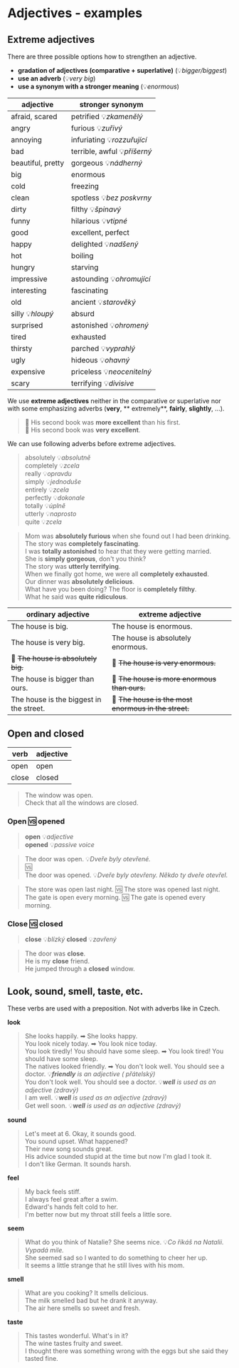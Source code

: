 # Adjectives - examples

## Extreme adjectives

There are three possible options how to strengthen an adjective.

* **gradation of adjectives (comparative + superlative)** (💡*bigger/biggest*)
* **use an adverb** (💡*very big*)
* **use a synonym with a stronger meaning** (💡*enormous*)

| adjective         | stronger synonym              |
|-------------------|-------------------------------|
| afraid, scared    | 	petrified 💡*zkamenělý*      |
| angry             | 	furious 💡*zuřivý*           |
| annoying          | 	infuriating 💡*rozzuřující*  |
| bad               | 	terrible, awful 💡*příšerný* |
| beautiful, pretty | 	gorgeous 💡*nádherný*        |
| big               | 	enormous                     |
| cold              | 	freezing                     |
| clean             | 	spotless 💡*bez poskvrny*    |
| dirty             | 	filthy 💡*špinavý*           |
| funny             | 	hilarious 💡*vtipné*         |
| good              | 	excellent, perfect           |
| happy             | 	delighted 💡*nadšený*        |
| hot               | 	boiling                      |
| hungry            | 	starving                     |
| impressive        | 	astounding 💡*ohromující*    |
| interesting       | 	fascinating                  |
| old               | 	ancient 💡*starověký*        |
| silly 💡*hloupý*  | absurd                        |
| surprised         | 	astonished 💡*ohromený*      |
| tired             | 	exhausted                    |
| thirsty           | 	parched 💡*vyprahlý*         |
| ugly              | 	hideous 💡*ohavný*           |
| expensive         | 	priceless 💡*neocenitelný*   |
| scary             | 	terrifying 💡*divisive*      |

We use **extreme adjectives** neither in the comparative or superlative nor with some emphasizing adverbs (**very**, **
extremely**, **fairly**, **slightly**, ...).

> 🔴 His second book was **more excellent** than his first. <br/>
> 🔴 His second book was **very excellent**. <br/>

We can use following adverbs before extreme adjectives.

> absolutely 💡*absolutně* <br/>
> completely 💡*zcela* <br/>
> really 💡*opravdu* <br/>
> simply 💡*jednoduše* <br/>
> entirely 💡*zcela* <br/>
> perfectly 💡*dokonale* <br/>
> totally 💡*úplně* <br/>
> utterly 💡*naprosto* <br/>
> quite 💡*zcela* <br/>

> Mom was **absolutely furious** when she found out I had been drinking. <br/>
> The story was **completely fascinating**. <br/>
> I was **totally astonished** to hear that they were getting married. <br/>
> She is **simply gorgeous**, don't you think? <br/>
> The story was **utterly terrifying**. <br/>
> When we finally got home, we were all **completely exhausted**. <br/>
> Our dinner was **absolutely delicious**. <br/>
> What have you been doing? The floor is **completely filthy**. <br/>
> What he said was **quite ridiculous**. <br/>

| ordinary adjective                      | extreme adjective                                    |
|-----------------------------------------|------------------------------------------------------|
| The house is big.                       | The house is enormous.                               |
| The house is very big.                  | The house is absolutely enormous.                    |
| 🔴 ~~The house is absolutely big.~~     | 🔴 ~~The house is very enormous.~~                   |
| The house is bigger than ours.          | 🔴 ~~The house is more enormous than ours.~~         |
| The house is the biggest in the street. | 🔴 ~~The house is the most enormous in the street.~~ |

## Open and closed

| verb  | adjective |
|-------|-----------|
| open  | open      |
| close | closed    |

> The window was open. <br/>
> Check that all the windows are closed. <br/>

### Open 🆚 opened

> **open** 💡*adjective* <br/>
> **opened** 💡*passive voice* <br/>

> The door was open. 💡*Dveře byly otevřené.* <br/>
> 🆚 <br/>
> The door was opened. 💡*Dveře byly otevřeny. Někdo ty dveře otevřel.* <br/>

> The store was open last night. 🆚 The store was opened last night. <br/>
> The gate is open every morning. 🆚 The gate is opened every morning. <br/>

### Close 🆚 closed

> **close** 💡*blízký*
> **closed** 💡*zavřený*

> The door was **close**. <br/>
> He is my **close** friend. <br/>
> He jumped through a **closed** window. <br/>

## Look, sound, smell, taste, etc.

These verbs are used with a preposition. Not with adverbs like in Czech.

**look**

> She looks happily. ➡ She looks happy. <br/>
> You look nicely today. ➡ You look nice today. <br/>
> You look tiredly! You should have some sleep. ➡ You look tired! You should have some sleep. <br/>
> The natives looked friendly. ➡ You don't look well. You should see a doctor. 💡***friendly** is an adjective (
přátelský)* <br/>
> You don't look well. You should see a doctor. 💡***well** is used as an adjective (zdravý)* <br/>
> I am well. 💡***well** is used as an adjective (zdravý)* <br/>
> Get well soon. 💡***well** is used as an adjective (zdravý)* <br/>

**sound**

> Let's meet at 6. Okay, it sounds good. <br/>
> You sound upset. What happened? <br/>
> Their new song sounds great. <br/>
> His advice sounded stupid at the time but now I'm glad I took it. <br/>
> I don't like German. It sounds harsh. <br/>

**feel**

> My back feels stiff. <br/>
> I always feel great after a swim. <br/>
> Edward's hands felt cold to her. <br/>
> I'm better now but my throat still feels a little sore. <br/>

**seem**

> What do you think of Natalie? She seems nice. 💡*Co říkáš na Natalii. Vypadá mile.* <br/>
> She seemed sad so I wanted to do something to cheer her up. <br/>
> It seems a little strange that he still lives with his mom. <br/>

**smell**

> What are you cooking? It smells delicious. <br/>
> The milk smelled bad but he drank it anyway. <br/>
> The air here smells so sweet and fresh. <br/>

**taste**

> This tastes wonderful. What's in it? <br/>
> The wine tastes fruity and sweet. <br/>
> I thought there was something wrong with the eggs but she said they tasted fine. <br/>


